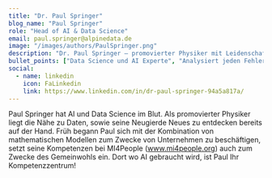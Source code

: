 ```yaml
---
title: "Dr. Paul Springer"
blog_name: "Paul Springer" 
role: "Head of AI & Data Science"
email: paul.springer@alpinedata.de
image: "/images/authors/PaulSpringer.png"
description: "Dr. Paul Springer – promovierter Physiker mit Leidenschaft für AI & Data Science. Er bringt datengetriebene Innovationen voran – auch für das Gemeinwohl."
bullet_points: ["Data Science und AI Experte", "Analysiert jeden Fehler bis zur Wurzel des Problems", "Langjährige Führungserfahrung in Projekten, als auch intern", "Digging deep - nicht nur into Data, sondern auch mit Gummistiefeln in den Festivalmatsch"]
social:
  - name: linkedin
    icon: FaLinkedin
    link: https://www.linkedin.com/in/dr-paul-springer-94a5a817a/
---
```


Paul Springer hat AI und Data Science im Blut. Als promovierter Physiker liegt die Nähe zu Daten, sowie seine Neugierde Neues zu entdecken bereits auf der Hand. Früh begann Paul sich mit der Kombination von mathematischen Modellen zum Zwecke von Unternehmen zu beschäftigen, setzt seine Kompetenzen bei MI4People (www.mi4people.org) auch zum Zwecke des Gemeinwohls ein. Dort wo AI gebraucht wird, ist Paul Ihr Kompetenzzentrum!

